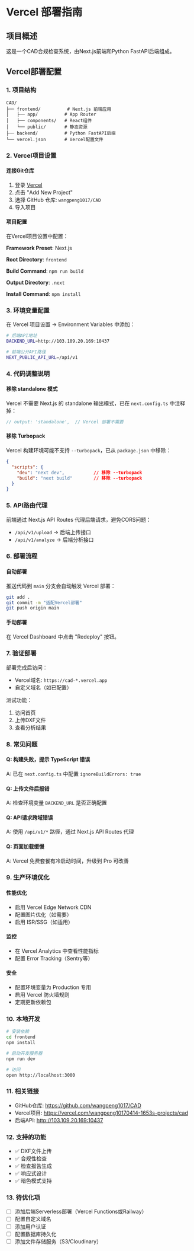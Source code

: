 # Vercel 部署指南

## 项目概述

这是一个CAD合规检查系统，由Next.js前端和Python FastAPI后端组成。

## Vercel部署配置

### 1. 项目结构
```
CAD/
├── frontend/          # Next.js 前端应用
│   ├── app/          # App Router
│   ├── components/   # React组件
│   └── public/       # 静态资源
├── backend/          # Python FastAPI后端
└── vercel.json       # Vercel配置文件
```

### 2. Vercel项目设置

#### 连接Git仓库
1. 登录 [Vercel](https://vercel.com)
2. 点击 "Add New Project"
3. 选择 GitHub 仓库: `wangpeng1017/CAD`
4. 导入项目

#### 项目配置
在Vercel项目设置中配置：

**Framework Preset**: Next.js

**Root Directory**: `frontend`

**Build Command**: `npm run build`

**Output Directory**: `.next`

**Install Command**: `npm install`

### 3. 环境变量配置

在 Vercel 项目设置 → Environment Variables 中添加：

```bash
# 后端API地址
BACKEND_URL=http://103.109.20.169:10437

# 前端公开API路径
NEXT_PUBLIC_API_URL=/api/v1
```

### 4. 代码调整说明

#### 移除 standalone 模式
Vercel 不需要 Next.js 的 standalone 输出模式，已在 `next.config.ts` 中注释掉：

```typescript
// output: 'standalone',  // Vercel 部署不需要
```

#### 移除 Turbopack
Vercel 构建环境可能不支持 `--turbopack`，已从 `package.json` 中移除：

```json
{
  "scripts": {
    "dev": "next dev",           // 移除 --turbopack
    "build": "next build"        // 移除 --turbopack
  }
}
```

### 5. API路由代理

前端通过 Next.js API Routes 代理后端请求，避免CORS问题：

- `/api/v1/upload` → 后端上传接口
- `/api/v1/analyze` → 后端分析接口

### 6. 部署流程

#### 自动部署
推送代码到 `main` 分支会自动触发 Vercel 部署：

```bash
git add .
git commit -m "适配Vercel部署"
git push origin main
```

#### 手动部署
在 Vercel Dashboard 中点击 "Redeploy" 按钮。

### 7. 验证部署

部署完成后访问：
- Vercel域名: `https://cad-*.vercel.app`
- 自定义域名（如已配置）

测试功能：
1. 访问首页
2. 上传DXF文件
3. 查看分析结果

### 8. 常见问题

#### Q: 构建失败，提示 TypeScript 错误
A: 已在 `next.config.ts` 中配置 `ignoreBuildErrors: true`

#### Q: 上传文件后报错
A: 检查环境变量 `BACKEND_URL` 是否正确配置

#### Q: API请求跨域错误
A: 使用 `/api/v1/*` 路径，通过 Next.js API Routes 代理

#### Q: 页面加载缓慢
A: Vercel 免费套餐有冷启动时间，升级到 Pro 可改善

### 9. 生产环境优化

#### 性能优化
- 启用 Vercel Edge Network CDN
- 配置图片优化（如需要）
- 启用 ISR/SSG（如适用）

#### 监控
- 在 Vercel Analytics 中查看性能指标
- 配置 Error Tracking（Sentry等）

#### 安全
- 配置环境变量为 Production 专用
- 启用 Vercel 防火墙规则
- 定期更新依赖包

### 10. 本地开发

```bash
# 安装依赖
cd frontend
npm install

# 启动开发服务器
npm run dev

# 访问
open http://localhost:3000
```

### 11. 相关链接

- GitHub仓库: https://github.com/wangpeng1017/CAD
- Vercel项目: https://vercel.com/wangpeng10170414-1653s-projects/cad
- 后端API: http://103.109.20.169:10437

### 12. 支持的功能

- ✅ DXF文件上传
- ✅ 合规性检查
- ✅ 检查报告生成
- ✅ 响应式设计
- ✅ 暗色模式支持

### 13. 待优化项

- [ ] 添加后端Serverless部署（Vercel Functions或Railway）
- [ ] 配置自定义域名
- [ ] 添加用户认证
- [ ] 配置数据库持久化
- [ ] 添加文件存储服务（S3/Cloudinary）
